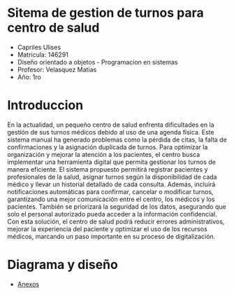 # Sitema de gestion de turnos para centro de salud
* Capriles Ulises
* Matricula: 146291
* Diseño orientado a objetos - Programacion en sistemas
* Profesor: Velasquez Matias
* Año: 1ro

# Introduccion
En la actualidad, un pequeño centro de salud enfrenta dificultades en la gestión de sus turnos médicos debido al uso de una agenda física. Este sistema manual ha generado problemas como la pérdida de citas, la falta de confirmaciones y la asignación duplicada de turnos. Para optimizar la organización y mejorar la atención a los pacientes, el centro busca implementar una herramienta digital que permita gestionar los turnos de manera eficiente.
El sistema propuesto permitirá registrar pacientes y profesionales de la salud, asignar turnos según la disponibilidad de cada médico y llevar un historial detallado de cada consulta. Además, incluirá notificaciones automáticas para confirmar, cancelar o modificar turnos, garantizando una mejor comunicación entre el centro, los médicos y los pacientes. También se priorizará la seguridad de los datos, asegurando que solo el personal autorizado pueda acceder a la información confidencial.
Con esta solución, el centro de salud podrá reducir errores administrativos, mejorar la experiencia del paciente y optimizar el uso de los recursos médicos, marcando un paso importante en su proceso de digitalización.

# Diagrama y diseño
* [Anexos](https://github.com/UlisesC11/SistemaGestionTurnos/blob/main/anexos.md)
